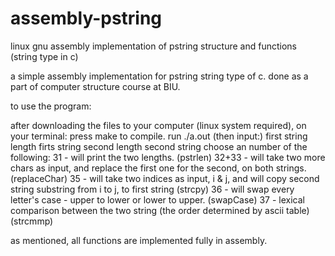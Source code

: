 # assembly-pstring
linux gnu assembly implementation of pstring structure and functions (string type in c) 

a simple assembly implementation for pstring string type of c.
done as a part of computer structure course at BIU.

to use the program:

after downloading the files to your computer (linux system required),
on your terminal:
press make to compile.
run ./a.out (then input:)
first string length
firts string
second length
second string
choose an number of the following:
31 - will print the two lengths. (pstrlen)
32+33 - will take two more chars as input, and replace the first one for the second, on both strings. (replaceChar)
35 - will take two indices as input, i & j, and will copy second string substring from i to j, to first string (strcpy)
36 - will swap every letter's case - upper to lower or lower to upper. (swapCase)
37 - lexical comparison between the two string (the order determined by ascii table) (strcmmp)

as mentioned, all functions are implemented fully in assembly.
